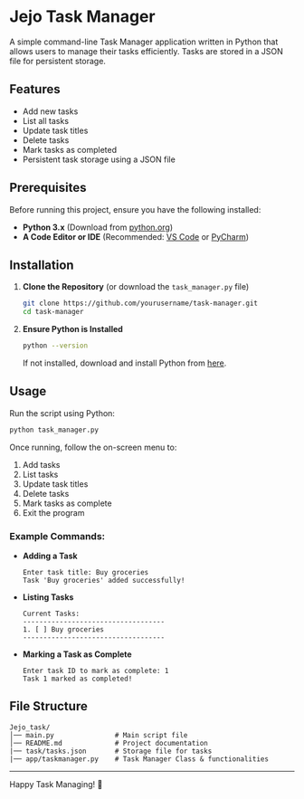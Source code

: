 # Jejo Task Manager

A simple command-line Task Manager application written in Python that allows users to manage their tasks efficiently. Tasks are stored in a JSON file for persistent storage.

## Features
- Add new tasks
- List all tasks
- Update task titles
- Delete tasks
- Mark tasks as completed
- Persistent task storage using a JSON file

## Prerequisites
Before running this project, ensure you have the following installed:
- **Python 3.x** (Download from [python.org](https://www.python.org/))
- **A Code Editor or IDE** (Recommended: [VS Code](https://code.visualstudio.com/) or [PyCharm](https://www.jetbrains.com/pycharm/))

## Installation
1. **Clone the Repository** (or download the `task_manager.py` file)
   ```sh
   git clone https://github.com/yourusername/task-manager.git
   cd task-manager
   ```

2. **Ensure Python is Installed**
   ```sh
   python --version
   ```
   If not installed, download and install Python from [here](https://www.python.org/downloads/).

## Usage
Run the script using Python:

```sh
python task_manager.py
```

Once running, follow the on-screen menu to:
1. Add tasks
2. List tasks
3. Update task titles
4. Delete tasks
5. Mark tasks as complete
6. Exit the program

### Example Commands:
- **Adding a Task**
  ```
  Enter task title: Buy groceries
  Task 'Buy groceries' added successfully!
  ```

- **Listing Tasks**
  ```
  Current Tasks:
  -----------------------------------
  1. [ ] Buy groceries
  -----------------------------------
  ```

- **Marking a Task as Complete**
  ```
  Enter task ID to mark as complete: 1
  Task 1 marked as completed!
  ```

## File Structure
```
Jejo_task/
│── main.py               # Main script file
│── README.md             # Project documentation
|── task/tasks.json       # Storage file for tasks
|── app/taskmanager.py    # Task Manager Class & functionalities

```

---

Happy Task Managing! 🚀